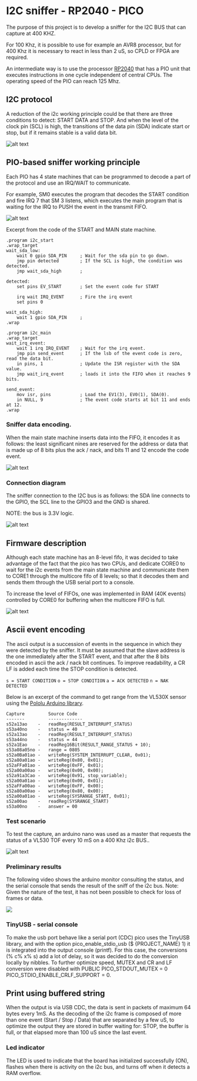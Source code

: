 # I2C sniffer - RP2040 - PICO

The purpose of this project is to develop a sniffer for the I2C BUS that can capture at 400 KHZ. 

For 100 Khz, it is possible to use for example an AVR8 processor, but for 400 Khz it is necessary to react in less than 2 uS, so CPLD or FPGA are required. 

An intermediate way is to use the processor [RP2040](https://www.raspberrypi.org/products/raspberry-pi-pico/) that has a PIO unit that  executes instructions in one cycle independent of central CPUs. The operating speed of the PIO can reach 125 Mhz.

## I2C protocol

A reduction of the i2c working principle could be that there are three conditions to detect: START DATA and STOP. And when the level of the clock pin (SCL) is high, the transitions of the data pin (SDA) indicate start or stop, but if it remains stable is a valid data bit.

![alt text](images/I2C_data_transfer.png)

## PIO-based sniffer working principle

Each PIO has 4 state machines that can be programmed to decode a part of the protocol and use an IRQ/WAIT to communicate. 

For example, SM0 executes the program that decodes the START condition and fire IRQ 7 that SM 3 listens, which executes the main program that is waiting for the IRQ to PUSH the event in the transmit FIFO.

![alt text](images/block_diagram_pio.png)

Excerpt from the code of the START and MAIN state machine.

```assembly
.program i2c_start
.wrap_target
wait_sda_low:    
    wait 0 gpio SDA_PIN     ; Wait for the sda pin to go down.
    jmp pin detected        ; If the SCL is high, the condition was detected.
    jmp wait_sda_high       ;

detected:
    set pins EV_START       ; Set the event code for START
    
    irq wait IRQ_EVENT      ; Fire the irq event  
    set pins 0

wait_sda_high:
    wait 1 gpio SDA_PIN     ; 
.wrap

.program i2c_main
.wrap_target
wait_irq_event:    
    wait 1 irq IRQ_EVENT    ; Wait for the irq event.
    jmp pin send_event      ; If the lsb of the event code is zero, read the data bit.
    in pins, 1              ; Update the ISR register with the SDA value. 
    jmp wait_irq_event      ; loads it into the FIFO when it reaches 9 bits.

send_event:
    mov isr, pins           ; Load the EV1(3), EV0(1), SDA(0). 
    in NULL, 9              ; The event code starts at bit 11 and ends at 12.
.wrap
```

### Sniffer data encoding.

When the main state machine inserts data into the FIFO, it encodes it as follows: the least significant nines are reserved for the address or data that is made up of 8 bits plus the ack / nack, and bits 11 and 12 encode the code event.

![alt text](images/fifo_encode_format.png)

### Connection diagram

The sniffer connection to the I2C bus is as follows: the SDA line connects to the GPIO, the SCL line to the GPIO3 and the GND is shared.

NOTE: the bus is 3.3V logic.

![alt text](images/sniffer_diagram.png)

## Firmware description

Although each state machine has an 8-level fifo, it was decided to take advantage of the fact that the pico has two CPUs, and dedicate CORE0 to wait for the i2c events from the main state machine and communicate them to CORE1 through the multicore fifo of 8 levels; so that it decodes them and sends them through the USB serial port to a console.

To increase the level of FIFOs, one was implemented in RAM (40K events) controlled by CORE0 for buffering when the multicore FIFO is full.

![alt text](images/firmware_cores.png)

## Ascii event encoding

The ascii output is a succession of events in the sequence in which they were detected by the sniffer. It must be assumed that the slave address is the one immediately after the START event, and that after the 8 bits encoded in ascii the ack / nack bit continues. 
To improve readability, a CR LF is added each time the STOP condition is detected.

`s = START CONDITION`
`o = STOP CONDITION`
`a = ACK DETECTED`
`n = NAK DETECTED`

Below is an excerpt of the command to get range from the VL530X sensor using the [Pololu Arduino library](https://github.com/pololu/vl53l0x-arduino/blob/master/VL53L0X.cpp). 

    Capture         Source Code
    -------         -------------
    s52a13ao    -   readReg(RESULT_INTERRUPT_STATUS)
    s53a40no    -   status = 40
    s52a13ao    -   readReg(RESULT_INTERRUPT_STATUS)
    s53a44no    -   status = 44
    s52a1Eao    -   readReg16Bit(RESULT_RANGE_STATUS + 10);
    s53a08a05no -   range = 0805
    s52a0Ba01ao -   writeReg(SYSTEM_INTERRUPT_CLEAR, 0x01);
    s52a80a01ao -   writeReg(0x80, 0x01);
    s52aFFa01ao -   writeReg(0xFF, 0x01);
    s52a00a00ao -   writeReg(0x00, 0x00);
    s52a91a3Cao -   writeReg(0x91, stop_variable);
    s52a00a01ao -   writeReg(0x00, 0x01);
    s52aFFa00ao -   writeReg(0xFF, 0x00);
    s52a80a00ao -   writeReg(0x80, 0x00);
    s52a00a01ao -   writeReg(SYSRANGE_START, 0x01);
    s52a00ao    -   readReg(SYSRANGE_START)
    s53a00no    -   answer = 00


### Test scenario 

To test the capture, an arduino nano was used as a master that requests the status of a VL530 TOF every 10 mS on a 400 Khz i2c BUS..

![alt text](images/test_device.png)

### Preliminary results

The following video shows the arduino monitor consulting the status, and the serial console that sends the result of the sniff of the i2c bus.
Note: Given the nature of the test, it has not been possible to check for loss of frames or data.

![](images/i2c_sniff_400khz_10mS_TOF.gif)

### TinyUSB - serial console

To make the usb port behave like a serial port (CDC) pico uses the TinyUSB library, and with the option pico_enable_stdio_usb ($ {PROJECT_NAME} 1) it is integrated into the output console (printf).
For this case, the conversions (% c% x% s) add a lot of delay, so it was decided to do the conversion locally by nibbles.
To further optimize speed, MUTEX and CR and LF conversion were disabled with PUBLIC PICO_STDOUT_MUTEX = 0 PICO_STDIO_ENABLE_CRLF_SUPPORT = 0.

## Print using buffered string

When the output is via USB CDC, the data is sent in packets of maximum 64 bytes every 1mS. As the decoding of the i2c frame is composed of more than one event (Start / Stop / Data) that are separated by a few uS, to optimize the output they are stored in buffer waiting for: STOP, the buffer is full, or that elapsed more than 100 uS since the last event.

### Led indicator

The LED is used to indicate that the board has initialized successfully (ON), flashes when there is activity on the i2c bus, and turns off when it detects a RAM overflow.